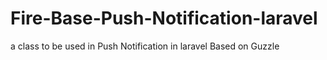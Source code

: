 # Fire-Base-Push-Notification-laravel
a class to be used in Push Notification in laravel Based on Guzzle 
